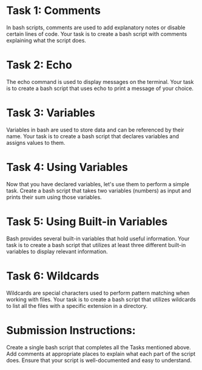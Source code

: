 # Task 1: Comments
In bash scripts, comments are used to add explanatory notes or disable certain lines of code. Your task is to create a bash script with comments explaining what the script does.

# Task 2: Echo
The echo command is used to display messages on the terminal. Your task is to create a bash script that uses echo to print a message of your choice.

# Task 3: Variables
Variables in bash are used to store data and can be referenced by their name. Your task is to create a bash script that declares variables and assigns values to them.

# Task 4: Using Variables
Now that you have declared variables, let's use them to perform a simple task. Create a bash script that takes two variables (numbers) as input and prints their sum using those variables.

# Task 5: Using Built-in Variables
Bash provides several built-in variables that hold useful information. Your task is to create a bash script that utilizes at least three different built-in variables to display relevant information.

# Task 6: Wildcards
Wildcards are special characters used to perform pattern matching when working with files. Your task is to create a bash script that utilizes wildcards to list all the files with a specific extension in a directory.

# Submission Instructions:
Create a single bash script that completes all the Tasks mentioned above. Add comments at appropriate places to explain what each part of the script does. Ensure that your script is well-documented and easy to understand.

